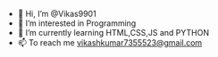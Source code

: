 - 👋 Hi, I’m @Vikas9901
- 👀 I’m interested in Programming
- 🌱 I’m currently learning HTML,CSS,JS and PYTHON
- 📫 To reach me vikashkumar7355523@gmail.com

<!---
Vikas9901/Vikas9901 is a ✨ special ✨ repository because its `README.md` (this file) appears on your GitHub profile.
You can click the Preview link to take a look at your changes.
--->
